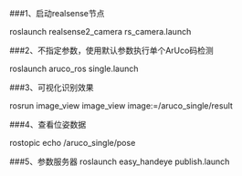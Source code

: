 ###1、启动realsense节点

roslaunch realsense2_camera rs_camera.launch

###2、不指定参数，使用默认参数执行单个ArUco码检测

roslaunch aruco_ros single.launch

###3、可视化识别效果

rosrun image_view image_view image:=/aruco_single/result

###4、查看位姿数据

rostopic echo /aruco_single/pose

###5、参数服务器
 roslaunch easy_handeye publish.launch

